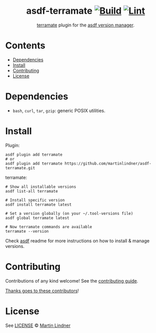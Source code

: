 <div align="center">

# asdf-terramate [![Build](https://github.com/martinlindner/asdf-terramate/actions/workflows/build.yml/badge.svg)](https://github.com/martinlindner/asdf-terramate/actions/workflows/build.yml) [![Lint](https://github.com/martinlindner/asdf-terramate/actions/workflows/lint.yml/badge.svg)](https://github.com/martinlindner/asdf-terramate/actions/workflows/lint.yml)


[terramate](https://github.com/mineiros-io/terramate) plugin for the [asdf version manager](https://asdf-vm.com).

</div>

# Contents

- [Dependencies](#dependencies)
- [Install](#install)
- [Contributing](#contributing)
- [License](#license)

# Dependencies

- `bash`, `curl`, `tar`, `gzip`: generic POSIX utilities.

# Install

Plugin:

```shell
asdf plugin add terramate
# or
asdf plugin add terramate https://github.com/martinlindner/asdf-terramate.git
```

terramate:

```shell
# Show all installable versions
asdf list-all terramate

# Install specific version
asdf install terramate latest

# Set a version globally (on your ~/.tool-versions file)
asdf global terramate latest

# Now terramate commands are available
terramate --version
```

Check [asdf](https://github.com/asdf-vm/asdf) readme for more instructions on how to
install & manage versions.

# Contributing

Contributions of any kind welcome! See the [contributing guide](contributing.md).

[Thanks goes to these contributors](https://github.com/martinlindner/asdf-terramate/graphs/contributors)!

# License

See [LICENSE](LICENSE) © [Martin Lindner](https://github.com/martinlindner/)
